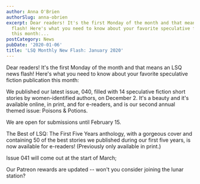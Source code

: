 ```yaml
---
author: Anna O'Brien
authorSlug: anna-obrien
excerpt: Dear readers! It's the first Monday of the month and that means an LSQ news
  flash! Here's what you need to know about your favorite speculative fiction publication
  this month:...
postCategory: News
pubDate: '2020-01-06'
title: 'LSQ Monthly New Flash: January 2020'
---
```

Dear readers! It's the first Monday of the month and that means an LSQ news flash! Here's what you need to know about your favorite speculative fiction publication this month:

We published our latest issue, 040, filled with 14 speculative fiction short stories by women-identified authors, on December 2. It's a beauty and it's available online, in print, and for e-readers, and is our second annual themed issue: Poisons &amp; Potions.

We are open for submissions until February 15.

The Best of LSQ: The First Five Years anthology, with a gorgeous cover and containing 50 of the best stories we published during our first five years, is now available for e-readers! (Previously only available in print.)

Issue 041 will come out at the start of March;

Our Patreon rewards are updated -- won't you consider joining the lunar station?